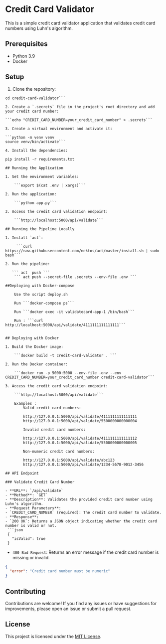 # Credit Card Validator

This is a simple credit card validator application that validates credit card numbers using Luhn's algorithm.

## Prerequisites

- Python 3.9
- Docker

## Setup

1. Clone the repository: 

``` git clone https://github.com/your-username/credit-card-validator.git
cd credit-card-validator```

2. Create a `.secrets` file in the project's root directory and add your credit card number:

```echo "CREDIT_CARD_NUMBER=your_credit_card_number" > .secrets```

3. Create a virtual environment and activate it:

```python -m venv venv
source venv/bin/activate```

4. Install the dependencies:

pip install -r requirements.txt

## Running the Application

1. Set the environment variables:

    ```export $(cat .env | xargs)```

2. Run the application:

    ```python app.py```

3. Access the credit card validation endpoint:

    ```http://localhost:5000/api/validate```

## Running the Pipeline Locally

1. Install `act`:

     ```curl https://raw.githubusercontent.com/nektos/act/master/install.sh | sudo bash```

2. Run the pipeline:
    
   ``` act  push ```
    ``` act push --secret-file .secrets --env-file .env ```

##Deploying with Docker-compose

    Use the script deploy.sh 

    Run ```docker-compose ps```

    Run ```docker exec -it validatecard-app-1 /bin/bash```

    Run : ```curl http://localhost:5000/api/validate/4111111111111111```


## Deploying with Docker

1. Build the Docker image:

    ```docker build -t credit-card-validator . ```

2. Run the Docker container:

    ```docker run -p 5000:5000 --env-file .env --env CREDIT_CARD_NUMBER=your_credit_card_number credit-card-validator```

3. Access the credit card validation endpoint:

    ```http://localhost:5000/api/validate```

    Examples : 
        Valid credit card numbers:

        http://127.0.0.1:5000/api/validate/4111111111111111
        http://127.0.0.1:5000/api/validate/5500000000000004

        Invalid credit card numbers:

        http://127.0.0.1:5000/api/validate/4111111111111112
        http://127.0.0.1:5000/api/validate/5500000000000005

        Non-numeric credit card numbers:

        http://127.0.0.1:5000/api/validate/abc123
        http://127.0.0.1:5000/api/validate/1234-5678-9012-3456

## API Endpoint

### Validate Credit Card Number

- **URL**: `/api/validate`
- **Method**: `GET`
- **Description**: Validates the provided credit card number using Luhn's algorithm.
- **Request Parameters**:
- `CREDIT_CARD_NUMBER` (required): The credit card number to validate.
- **Response**:
- `200 OK`: Returns a JSON object indicating whether the credit card number is valid or not.
 ```json
 {
   "isValid": true
 }
 ```
- `400 Bad Request`: Returns an error message if the credit card number is missing or invalid.
 ```json
 {
   "error": "Credit card number must be numeric"
 }
 ```

## Contributing

Contributions are welcome! If you find any issues or have suggestions for improvements, please open an issue or submit a pull request.

## License

This project is licensed under the [MIT License](LICENSE).